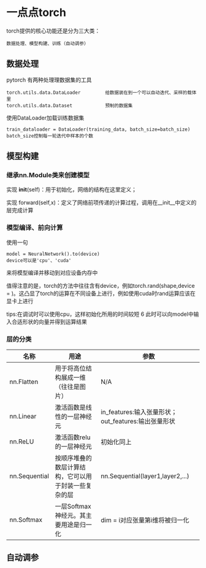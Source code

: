 # 一点点torch

torch提供的核心功能还是分为三大类：

    数据处理、模型构建、训练（自动调参）

## 数据处理

pytorch 有两种处理理数据集的工具

    torch.utils.data.DataLoader         给数据装在到一个可以自动迭代、采样的载体里
    torch.utils.data.Dataset            预制的数据集

使用DataLoader加载训练数据集

    train_dataloader = DataLoader(training_data, batch_size=batch_size)
    batch_size控制每一轮迭代中样本的个数

## 模型构建

### 继承nn.Module类来创建模型

实现 __init__(self)：用于初始化，网络的结构在这里定义；

实现 forward(self,x)：定义了网络前项传递的计算过程，调用在__init__中定义的层完成计算

### 模型编译、前向计算

使用一句

    model = NeuralNetwork().to(device)
    device可以是'cpu'、'cuda'

来将模型编译并移动到对应设备内存中

值得注意的是，torch的方法中往往含有device，例如torch.rand(shape,device = )。这凸显了torch的运算在不同设备上进行，例如使用cuda时rand运算应该在显卡上进行

tips:在调试时可以使用cpu，这样初始化所用的时间较短
6
此时可以向model中输入合适形状的向量并得到运算结果

### 层的分类

|名称|用途|参数|
|---|---|---|
|nn.Flatten|用于将高位结构展成一维（往往是图片）|N/A|
|nn.Linear|激活函数是线性的一层神经元|in_features:输入张量形状；out_features:输出张量形状|
|nn.ReLU|激活函数relu的一层神经元|初始化同上|
|nn.Sequential|按顺序堆叠的数层计算结构，它可以用于封装一些复杂的层|nn.Sequential(layer1,layer2,...)|
|nn.Softmax|一层Softmax神经元。其主要用途是归一化|dim = i对应张量第i维将被归一化|

## 自动调参
